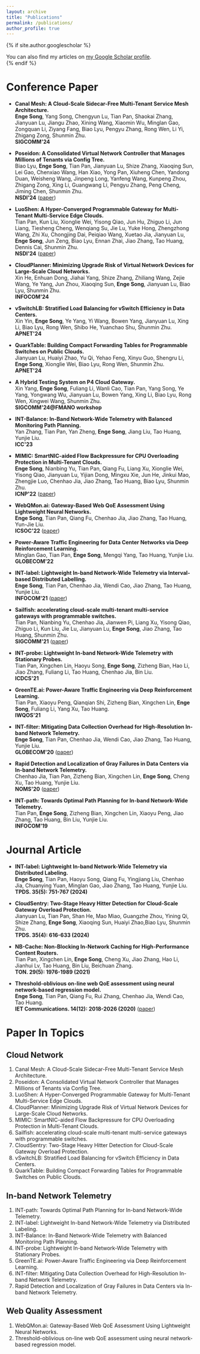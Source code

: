 ```yaml
---
layout: archive
title: "Publications"
permalink: /publications/
author_profile: true
---
```


{% if site.author.googlescholar %}
  <div class="wordwrap">You can also find my articles on <a href="{{site.author.googlescholar}}">my Google Scholar profile</a>.</div>
{% endif %}

Conference Paper
======

- **Canal Mesh: A Cloud-Scale Sidecar-Free Multi-Tenant Service Mesh Architecture.** <br/>
**Enge Song**, Yang Song, Chengyun Lu, Tian Pan, Shaokai Zhang, Jianyuan Lu, Jiangu Zhao, Xining Wang, Xiaomin Wu, Minglan Gao, Zongquan Li, Ziyang Fang, Biao Lyu, Pengyu Zhang, Rong Wen, Li Yi, Zhigang Zong, Shunmin Zhu.<br/>
**SIGCOMM'24**

- **Poseidon: A Consolidated Virtual Network Controller that Manages Millions of Tenants via Config Tree.** <br/>
Biao Lyu, **Enge Song**, Tian Pan, Jianyuan Lu, Shize Zhang, Xiaoqing Sun, Lei Gao, Chenxiao Wang, Han Xiao, Yong Pan, Xiuheng Chen, Yandong Duan, Weisheng Wang, Jinpeng Long, Yanfeng Wang, Kunpeng Zhou, Zhigang Zong, Xing Li, Guangwang Li, Pengyu Zhang, Peng Cheng, Jiming Chen, Shunmin Zhu.<br/>
**NSDI'24** ([paper](/files/Poseidon_NSDI24.pdf)) 

- **LuoShen: A Hyper-Converged Programmable Gateway for Multi-Tenant Multi-Service Edge Clouds.** <br/>
Tian Pan, Kun Liu, Xionglie Wei, Yisong Qiao, Jun Hu, Zhiguo Li, Jun Liang, Tiesheng Cheng, Wenqiang Su, Jie Lu, Yuke Hong, Zhengzhong Wang, Zhi Xu, Chongjing Dai, Peiqiao Wang, Xuetao Jia, Jianyuan Lu, **Enge Song**, Jun Zeng, Biao Lyu, Ennan Zhai, Jiao Zhang, Tao Huang, Dennis Cai, Shunmin Zhu.<br/>
**NSDI'24** ([paper](/files/Luoshen_NSDI24.pdf))

- **CloudPlanner: Minimizing Upgrade Risk of Virtual Network Devices for Large-Scale Cloud Networks.** <br/>
Xin He, Enhuan Dong, Jiahai Yang, Shize Zhang, Zhiliang Wang, Zejie Wang, Ye Yang, Jun Zhou, Xiaoqing Sun, **Enge Song**, Jianyuan Lu, Biao Lyu, Shunmin Zhu.<br/>
**INFOCOM'24**

- **vSwitchLB: Stratified Load Balancing for vSwitch Efficiency in Data Centers.** <br/>
Xin Yin, **Enge Song**, Ye Yang, Yi Wang, Bowen Yang, Jianyuan Lu, Xing Li, Biao Lyu, Rong Wen, Shibo He, Yuanchao Shu, Shunmin Zhu.<br/>
**APNET'24**

- **QuarkTable: Building Compact Forwarding Tables for Programmable Switches on Public Clouds.** <br/>
Jianyuan Lu, Huaiyi Zhao, Yu Qi, Yehao Feng, Xinyu Guo, Shengru Li, **Enge Song**, Xionglie Wei, Biao Lyu, Rong Wen, Shunmin Zhu.<br/>
**APNET'24**

- **A Hybrid Testing System on P4 Cloud Gateway.** <br/>
Xin Yang, **Enge Song**, Fuliang Li, Wanli Cao, Tian Pan, Yang Song, Ye Yang, Yongwang Wu, Jianyuan Lu, Bowen Yang, Xing Li, Biao Lyu, Rong Wen, Xingwei Wang, Shunmin Zhu.<br/>
**SIGCOMM'24@FMANO workshop**

- **INT-Balance: In-Band Network-Wide Telemetry with Balanced Monitoring Path Planning.** <br/>
Yan Zhang, Tian Pan, Yan Zheng, **Enge Song**, Jiang Liu, Tao Huang, Yunjie Liu. <br/>
**ICC'23**

- **MIMIC: SmartNIC-aided Flow Backpressure for CPU Overloading Protection in Multi-Tenant Clouds.** <br/>
**Enge Song**, Nianbing Yu, Tian Pan, Qiang Fu, Liang Xu, Xionglie Wei, Yisong Qiao, Jianyuan Lu, Yijian Dong, Mingxu Xie, Jun He, Jinkui Mao, Zhengjie Luo, Chenhao Jia, Jiao Zhang, Tao Huang, Biao Lyu, Shunmin Zhu. <br/>
**ICNP'22** ([paper](/files/MIMIC_ICNP22.pdf))

- **WebQMon.ai: Gateway-Based Web QoE Assessment Using Lightweight Neural Networks.** <br/>
**Enge Song**, Tian Pan, Qiang Fu, Chenhao Jia, Jiao Zhang, Tao Huang, Yun-Jie Liu. <br/>
**ICSOC'22** ([paper](/files/WebQMon_ICSOC22.pdf))

- **Power-Aware Traffic Engineering for Data Center Networks via Deep Reinforcement Learning.** <br/>
Minglan Gao, Tian Pan, **Enge Song**, Mengqi Yang, Tao Huang, Yunjie Liu. <br/>
**GLOBECOM'22** 

- **INT-label: Lightweight In-band Network-Wide Telemetry via Interval-based Distributed Labelling.** <br/>
**Enge Song**, Tian Pan, Chenhao Jia, Wendi Cao, Jiao Zhang, Tao Huang, Yunjie Liu. <br/>
**INFOCOM'21** ([paper](/files/INT-label_INFOCOM21.pdf))

- **Sailfish: accelerating cloud-scale multi-tenant multi-service gateways with programmable switches.** <br/>
Tian Pan, Nianbing Yu, Chenhao Jia, Jianwen Pi, Liang Xu, Yisong Qiao, Zhiguo Li, Kun Liu, Jie Lu, Jianyuan Lu, **Enge Song**, Jiao Zhang, Tao Huang, Shunmin Zhu. <br/>
**SIGCOMM'21** ([paper](/files/Sailfish_SIGCOMM21.pdf))

- **INT-probe: Lightweight In-band Network-Wide Telemetry with Stationary Probes.** <br/>
Tian Pan, Xingchen Lin, Haoyu Song, **Enge Song**, Zizheng Bian, Hao Li, Jiao Zhang, Fuliang Li, Tao Huang, Chenhao Jia, Bin Liu. <br/>
**ICDCS'21**

- **GreenTE.ai: Power-Aware Traffic Engineering via Deep Reinforcement Learning.** <br/>
Tian Pan, Xiaoyu Peng, Qianqian Shi, Zizheng Bian, Xingchen Lin, **Enge Song**, Fuliang Li, Yang Xu, Tao Huang. <br/>
**IWQOS'21**

- **INT-filter: Mitigating Data Collection Overhead for High-Resolution In-band Network Telemetry.** <br/>
**Enge Song**, Tian Pan, Chenhao Jia, Wendi Cao, Jiao Zhang, Tao Huang, Yunjie Liu. <br/>
**GLOBECOM'20** ([paper](/files/INT-filter_GC20.pdf))

- **Rapid Detection and Localization of Gray Failures in Data Centers via In-band Network Telemetry.** <br/>
Chenhao Jia, Tian Pan, Zizheng Bian, Xingchen Lin, **Enge Song**, Cheng Xu, Tao Huang, Yunjie Liu. <br/>
**NOMS'20** ([paper](/files/INT-detect_NOMS20.pdf))

- **INT-path: Towards Optimal Path Planning for In-band Network-Wide Telemetry.** <br/>
Tian Pan, **Enge Song**, Zizheng Bian, Xingchen Lin, Xiaoyu Peng, Jiao Zhang, Tao Huang, Bin Liu, Yunjie Liu. <br/>
**INFOCOM'19**



Journal Article
======

- **INT-label: Lightweight In-band Network-Wide Telemetry via Distributed Labeling.** <br/>
**Enge Song**, Tian Pan, Haoyu Song, Qiang Fu, Yingjiang Liu, Chenhao Jia, Chuanying Yuan, Minglan Gao, Jiao Zhang, Tao Huang, Yunjie Liu. <br/>
**TPDS. 35(5): 751-767 (2024)**

- **CloudSentry: Two-Stage Heavy Hitter Detection for Cloud-Scale Gateway Overload Protection.** <br/>
Jianyuan Lu, Tian Pan, Shan He, Mao Miao, Guangzhe Zhou, Yining Qi, Shize Zhang, **Enge Song**, Xiaoqing Sun, Huaiyi Zhao,Biao Lyu, Shunmin Zhu. <br/>
**TPDS. 35(4): 616-633 (2024)**

- **NB-Cache: Non-Blocking In-Network Caching for High-Performance Content Routers.** <br/>
Tian Pan, Xingchen Lin, **Enge Song**, Cheng Xu, Jiao Zhang, Hao Li, Jianhui Lv, Tao Huang, Bin Liu, Beichuan Zhang. <br/>
**TON. 29(5): 1976-1989 (2021)**

- **Threshold-oblivious on-line web QoE assessment using neural network-based regression model.** <br/>
**Enge Song**, Tian Pan, Qiang Fu, Rui Zhang, Chenhao Jia, Wendi Cao, Tao Huang. <br/>
**IET Communications. 14(12): 2018-2026 (2020)** ([paper](/files/WebQMon_IETC.pdf))

Paper In Topics
======

Cloud Network
------
1. Canal Mesh: A Cloud-Scale Sidecar-Free Multi-Tenant Service Mesh Architecture.
2. Poseidon: A Consolidated Virtual Network Controller that Manages Millions of Tenants via Config Tree.
3. LuoShen: A Hyper-Converged Programmable Gateway for Multi-Tenant Multi-Service Edge Clouds.
4. CloudPlanner: Minimizing Upgrade Risk of Virtual Network Devices for Large-Scale Cloud Networks.
5. MIMIC: SmartNIC-aided Flow Backpressure for CPU Overloading Protection in Multi-Tenant Clouds.
6. Sailfish: accelerating cloud-scale multi-tenant multi-service gateways with programmable switches.
7. CloudSentry: Two-Stage Heavy Hitter Detection for Cloud-Scale Gateway Overload Protection.
8. vSwitchLB: Stratified Load Balancing for vSwitch Efficiency in Data Centers.
9. QuarkTable: Building Compact Forwarding Tables for Programmable Switches on Public Clouds.

In-band Network Telemetry
------
1. INT-path: Towards Optimal Path Planning for In-band Network-Wide Telemetry.
2. INT-label: Lightweight In-band Network-Wide Telemetry via Distributed Labeling.
3. INT-Balance: In-Band Network-Wide Telemetry with Balanced Monitoring Path Planning.
4. INT-probe: Lightweight In-band Network-Wide Telemetry with Stationary Probes.
5. GreenTE.ai: Power-Aware Traffic Engineering via Deep Reinforcement Learning.
6. INT-filter: Mitigating Data Collection Overhead for High-Resolution In-band Network Telemetry.
7. Rapid Detection and Localization of Gray Failures in Data Centers via In-band Network Telemetry.

Web Quality Assessment
------
1. WebQMon.ai: Gateway-Based Web QoE Assessment Using Lightweight Neural Networks.
2. Threshold-oblivious on-line web QoE assessment using neural network-based regression model.
